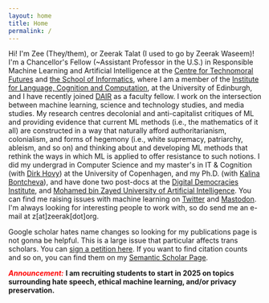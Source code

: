 ```yaml
---
layout: home
title: Home
permalink: /
---
```


Hi! I'm Zee (They/them), or Zeerak Talat (I used to go by Zeerak Waseem)! I'm a Chancellor's Fellow (~Assistant Professor in the U.S.) in Responsible Machine Learning and Artificial Intelligence at the [Centre for Technomoral Futures](http://technomoralfutures.uk) and [the School of Informatics](https://informatics.ed.ac.uk), where I am a member of the [Institute for Language, Cognition and Computation](https://web.inf.ed.ac.uk/ilcc), at the University of Edinburgh, and I have recently joined [DAIR](https://www.dair-institute.org) as a faculty fellow.
I work on the intersection between machine learning, science and technology studies, and media studies.
My research centres decolonial and anti-capitalist critiques of ML and providing evidence that current ML methods (i.e., the mathematics of it all) are constructed in a way that naturally afford authoritarianism, colonialism, and forms of hegemony (i.e., white supremacy, patriarchy, ableism, and so on) and thinking about and developing ML methods that rethink the ways in which ML is applied to offer resistance to such notions.
I did my undergrad in Computer Science and my master's in IT & Cognition (with [Dirk Hovy](dirkhovy.com)) at the University of Copenhagen, and my Ph.D. (with [Kalina Bontcheva](https://www.sheffield.ac.uk/dcs/people/academic/kalina-bontcheva)), and have done two post-docs at the [Digital Democracies Institute](https://digitaldemocracies.org), and [Mohamed bin Zayed University of Artificial Intelligence](mbzuai.ac.ae).
You can find me raising issues with machine learning on [Twitter](https://twitter.com/ZeerakTalat) and [Mastodon](https://mastodon.social/@zeerak).
I'm always looking for interesting people to work with, so do send me an e-mail at z[at]zeerak[dot]org.

Google scholar hates name changes so looking for my publications page is not gonna be helpful. This is a large issue that particular affects trans scholars. You can [sign a petition here](https://scholar.hasfailed.us/). If you want to find citation counts and so on, you can find them on my [Semantic Scholar Page](https://www.semanticscholar.org/author/Zeerak-Talat/2138053020).

<em><strong><font color="red">Announcement:</font></strong></em> <b>I am recruiting students to start in 2025 on topics surrounding hate speech, ethical machine learning, and/or privacy preservation.</b>
